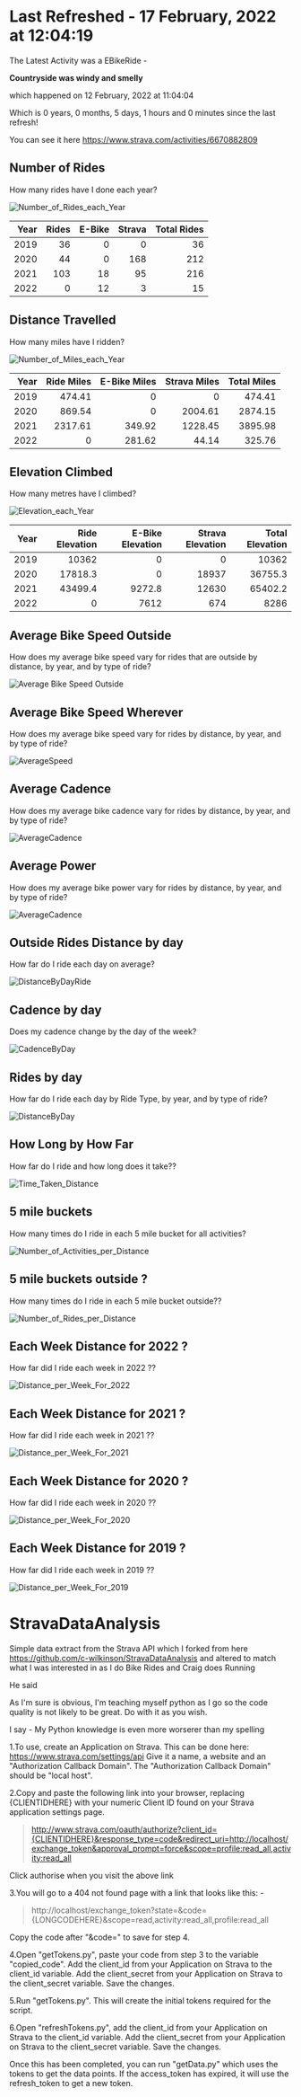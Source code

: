 # Last Refreshed - 17 February, 2022 at 12:04:19
The Latest Activity was a EBikeRide - 

<b>Countryside was windy and smelly</b> 

which happened on 12 February, 2022 at 11:04:04 

Which is 0 years, 0 months, 5 days, 1 hours and 0 minutes since the last refresh! 

You can see it here https://www.strava.com/activities/6670882809 

## Number of Rides
How many rides have I done each year?

![Number_of_Rides_each_Year](Number_of_Rides_each_Year.png?raw=true "Number_of_Rides_each_Year")

|   Year |   Rides |   E-Bike |   Strava |   Total Rides |
|-------:|--------:|---------:|---------:|--------------:|
|   2019 |      36 |        0 |        0 |            36 |
|   2020 |      44 |        0 |      168 |           212 |
|   2021 |     103 |       18 |       95 |           216 |
|   2022 |       0 |       12 |        3 |            15 |

## Distance Travelled

How many miles have I ridden?

![Number_of_Miles_each_Year](Number_of_Miles_each_Year.png?raw=true "Number_of_Miles_each_Year")

|   Year |   Ride Miles |   E-Bike Miles |   Strava Miles |   Total Miles |
|-------:|-------------:|---------------:|---------------:|--------------:|
|   2019 |       474.41 |           0    |           0    |        474.41 |
|   2020 |       869.54 |           0    |        2004.61 |       2874.15 |
|   2021 |      2317.61 |         349.92 |        1228.45 |       3895.98 |
|   2022 |         0    |         281.62 |          44.14 |        325.76 |

## Elevation Climbed

How many metres have I climbed?

![Elevation_each_Year](Elevation_each_Year.png?raw=true "Elevation_each_Year")

|   Year |   Ride Elevation |   E-Bike Elevation |   Strava Elevation |   Total Elevation |
|-------:|-----------------:|-------------------:|-------------------:|------------------:|
|   2019 |          10362   |                0   |                  0 |           10362   |
|   2020 |          17818.3 |                0   |              18937 |           36755.3 |
|   2021 |          43499.4 |             9272.8 |              12630 |           65402.2 |
|   2022 |              0   |             7612   |                674 |            8286   |

## Average Bike Speed Outside
How does my average bike speed vary for rides that are outside by distance, by year, and by type of ride?

![Average Bike Speed Outside](AverageSpeedOutSide.png?raw=true "Average Bike Speed Outside")

## Average Bike Speed Wherever
How does my average bike speed vary for rides by distance, by year, and by type of ride?

![AverageSpeed](AverageSpeed.png?raw=true "Average Bike Speed per Distance")

## Average Cadence
How does my average bike cadence vary for rides by distance, by year, and by type of ride?

![AverageCadence](AverageCadence.png?raw=true "Average Cadence per Distance")

## Average Power
How does my average bike power vary for rides by distance, by year, and by type of ride?

![AverageCadence](AveragePower.png?raw=true "Average Power per Distance")

## Outside Rides Distance by day
How far do I ride each day on average?

![DistanceByDayRide](DistanceByDayRide.png?raw=true "DistanceByDayRide")

## Cadence by day
Does my cadence change by the day of the week?

![CadenceByDay](CadenceByDay.png?raw=true "CadenceByDay")

## Rides by day
How far do I ride each day by Ride Type, by year, and by type of ride?

![DistanceByDay](DistanceByDay.png?raw=true "DistanceByDay")

## How Long by How Far
How far do I ride and how long does it take??

![Time_Taken_Distance](Time_Taken_Distance.png?raw=true "Time_Taken_Distance")

## 5 mile buckets
How many times do I ride in each 5 mile bucket for all activities?

![Number_of_Activities_per_Distance](Number_of_Activities_per_Distance.png?raw=true "Number_of_Activities_per_Distance")

## 5 mile buckets outside ?
How many times do I ride in each 5 mile bucket outside??

![Number_of_Rides_per_Distance](Number_of_Rides_per_Distance.png?raw=true "Number_of_Rides_per_Distance")

## Each Week Distance for 2022 ?
How far did I ride each week in 2022 ??

![Distance_per_Week_For_2022](Distance_per_Week_For_2022.png?raw=true "Distance_per_Week_For_2022")

## Each Week Distance for 2021 ?
How far did I ride each week in 2021 ??

![Distance_per_Week_For_2021](Distance_per_Week_For_2021.png?raw=true "Distance_per_Week_For_2021")

## Each Week Distance for 2020 ?
How far did I ride each week in 2020 ??

![Distance_per_Week_For_2020](Distance_per_Week_For_2020.png?raw=true "Distance_per_Week_For_2020")

## Each Week Distance for 2019 ?
How far did I ride each week in 2019 ??

![Distance_per_Week_For_2019](Distance_per_Week_For_2019.png?raw=true "Distance_per_Week_For_2019")

# StravaDataAnalysis
Simple data extract from the Strava API which I forked from here https://github.com/c-wilkinson/StravaDataAnalysis and altered to match what I was interested in as I do Bike Rides and Craig does Running

He said

As I'm sure is obvious, I'm teaching myself python as I go so the code quality is not likely to be great.  Do with it as you wish.

I say - My Python knowledge is even more worserer than my spelling 

1.To use, create an Application on Strava.  This can be done here: https://www.strava.com/settings/api
Give it a name, a website and an "Authorization Callback Domain".  The "Authorization Callback Domain" should be "local host".

2.Copy and paste the following link into your browser, replacing {CLIENTIDHERE} with your numeric Client ID found on your Strava application settings page.
> http://www.strava.com/oauth/authorize?client_id={CLIENTIDHERE}&response_type=code&redirect_uri=http://localhost/exchange_token&approval_prompt=force&scope=profile:read_all,activity:read_all

Click authorise when you visit the above link

3.You will go to a 404 not found page with a link that looks like this: -
> http://localhost/exchange_token?state=&code={LONGCODEHERE}&scope=read,activity:read_all,profile:read_all

Copy the code after "&code=" to save for step 4.

4.Open "getTokens.py", paste your code from step 3 to the variable "copied_code".  Add the client_id from your Application on Strava to the client_id variable.  Add the client_secret from your Application on Strava to the client_secret variable.  Save the changes.

5.Run "getTokens.py".  This will create the initial tokens required for the script.

6.Open "refreshTokens.py", add the client_id from your Application on Strava to the client_id variable.  Add the client_secret from your Application on Strava to the client_secret variable.  Save the changes.

Once this has been completed, you can run "getData.py" which uses the tokens to get the data points.  If the access_token has expired, it will use the refresh_token to get a new token.

